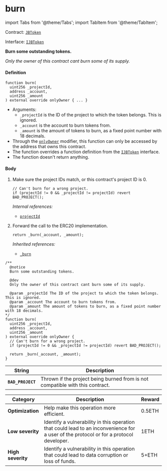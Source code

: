 # burn

import Tabs from '@theme/Tabs';
import TabItem from '@theme/TabItem';

Contract: [`JBToken`](/v4/deprecated/v3/api/contracts/jbtoken/README.md)​‌

Interface: [`IJBToken`](/v4/deprecated/v3/api/interfaces/ijbtoken.md)

<Tabs>
<TabItem value="Step by step" label="Step by step">

**Burn some outstanding tokens.**

_Only the owner of this contract cant burn some of its supply._

#### Definition

```
function burn(
  uint256 _projectId,
  address _account,
  uint256 _amount
) external override onlyOwner { ... }
```

* Arguments:
  * `_projectId` is the ID of the project to which the token belongs. This is ignored.
  * `_account` is the account to burn tokens from.
  * `_amount` is the amount of tokens to burn, as a fixed point number with 18 decimals.
* Through the [`onlyOwner`](https://docs.openzeppelin.com/contracts/4.x/api/access#Ownable-onlyOwner--) modifier, this function can only be accessed by the address that owns this contract.
* The function overrides a function definition from the [`IJBToken`](/v4/deprecated/v3/api/interfaces/ijbtoken.md) interface.
* The function doesn't return anything.

#### Body

1.  Make sure the project IDs match, or this contract's project ID is 0.

    ```
    // Can't burn for a wrong project.
    if (projectId != 0 && _projectId != projectId) revert BAD_PROJECT();
    ```

    _Internal references:_

    * [`projectId`](/v4/deprecated/v3/api/contracts/jbtoken/properties/projectid.md)

2.  Forward the call to the ERC20 implementation.

    ```
    return _burn(_account, _amount);
    ```

    _Inherited references:_

    * [`_burn`](https://docs.openzeppelin.com/contracts/4.x/api/token/erc20#ERC20-_burn-address-uint256-)

</TabItem>

<TabItem value="Code" label="Code">

```
/**
  @notice
  Burn some outstanding tokens.

  @dev
  Only the owner of this contract cant burn some of its supply.

  @param _projectId The ID of the project to which the token belongs. This is ignored.
  @param _account The account to burn tokens from.
  @param _amount The amount of tokens to burn, as a fixed point number with 18 decimals.
*/
function burn(
  uint256 _projectId,
  address _account,
  uint256 _amount
) external override onlyOwner {
  // Can't burn for a wrong project.
  if (projectId != 0 && _projectId != projectId) revert BAD_PROJECT();

  return _burn(_account, _amount);
}
```

</TabItem>

<TabItem value="Errors" label="Errors">

| String                                       | Description                                                                     |
| -------------------------------------------- | ------------------------------------------------------------------------------- |
| **`BAD_PROJECT`**    | Thrown if the project being burned from is not compatible with this contract.  |

</TabItem>

<TabItem value="Bug bounty" label="Bug bounty">

| Category          | Description                                                                                                                            | Reward |
| ----------------- | -------------------------------------------------------------------------------------------------------------------------------------- | ------ |
| **Optimization**  | Help make this operation more efficient.                                                                                               | 0.5ETH |
| **Low severity**  | Identify a vulnerability in this operation that could lead to an inconvenience for a user of the protocol or for a protocol developer. | 1ETH   |
| **High severity** | Identify a vulnerability in this operation that could lead to data corruption or loss of funds.                                        | 5+ETH  |

</TabItem>
</Tabs>
